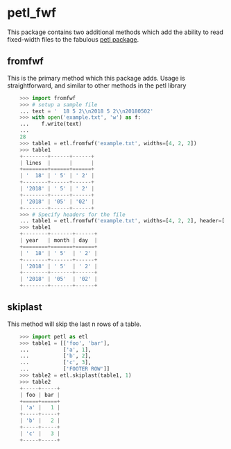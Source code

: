 # petl_fwf
This package contains two additional methods which add the ability to read fixed-width files to the fabulous [petl package](https://github.com/petl-developers/petl). 

## fromfwf
This is the primary method which this package adds. Usage is straightforward, and similar to other methods in the petl library

```py
    >>> import fromfwf
    >>> # setup a sample file
    ... text = '  18 5 2\\n2018 5 2\\n20180502'
    >>> with open('example.txt', 'w') as f:
    ...    f.write(text)
    ...
    28
    >>> table1 = etl.fromfwf('example.txt', widths=[4, 2, 2])
    >>> table1
    +--------+------+------+
    | lines  |      |      |
    +========+======+======+
    | '  18' | ' 5' | ' 2' |
    +--------+------+------+
    | '2018' | ' 5' | ' 2' |
    +--------+------+------+
    | '2018' | '05' | '02' |
    +--------+------+------+
    >>> # Specify headers for the file
    ... table1 = etl.fromfwf('example.txt', widths=[4, 2, 2], header=['year', 'month', 'day'])
    >>> table1
    +--------+-------+------+
    | year   | month | day  |
    +========+=======+======+
    | '  18' | ' 5'  | ' 2' |
    +--------+-------+------+
    | '2018' | ' 5'  | ' 2' |
    +--------+-------+------+
    | '2018' | '05'  | '02' |
    +--------+-------+------+
```

## skiplast
This method will skip the last n rows of a table.
```py
    >>> import petl as etl
    >>> table1 = [['foo', 'bar'],
    ...           ['a', 1],
    ...           ['b', 2],
    ...           ['c', 3],
    ...           ['FOOTER ROW']]
    >>> table2 = etl.skiplast(table1, 1)
    >>> table2
    +-----+-----+
    | foo | bar |
    +=====+=====+
    | 'a' |   1 |
    +-----+-----+
    | 'b' |   2 |
    +-----+-----+
    | 'c' |   3 |
    +-----+-----+
```
